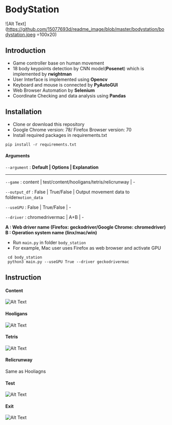 # BodyStation
![Alt Text](https://github.com/15077693d/readme_image/blob/master/bodystation/bodystation.jpeg =100x20)

## Introduction
- Game controller base on human movement
- 18 body keypoints detection by CNN model(**Posenet**) which is implemented by **rwightman**
- User Interface is implemented using **Opencv**
- Keyboard and mouse is connected by **PyAutoGUI**
- Web Browser Automation by **Selenium**
- Coordinate Checking and data analysis using **Pandas**

## Installation
- Clone or download this repository
- Google Chrome version: 78/ Firefox Browser version: 70
- Install required packages in requirements.txt

```
pip install -r requirements.txt
```
#### Arguments

 ``--argument`` : **Default | Options | Explanation**

------------
``--game`` : content | test/content/hooligans/tetris/relicrunway | -

``--output_df`` : False | True/False | Output movement data to folder``motion_data`` 

``--useGPU`` : False | True/False | -

``--driver`` : chromedrivermac |  A+B | -

 **A : Web driver name (Firefox: geckodriver/Google Chrome: chromedriver)
 B : Operation system name (linx/mac/win)**
- Run ```main.py``` in folder ```body_station```
- For example, Mac user uses Firefox as web browser and activate GPU

```
 cd body_station
 python3 main.py --useGPU True --driver geckodrivermac
```
## Instruction
#### Content
![Alt Text](https://github.com/15077693d/readme_image/blob/master/bodystation/content.gif)
#### Hooligans
![Alt Text](https://github.com/15077693d/readme_image/blob/master/bodystation/hooligans.gif)
#### Tetris
![Alt Text](https://github.com/15077693d/readme_image/blob/master/bodystation/tetris.gif)
#### Relicrunway
Same as Hooliagns
#### Test
![Alt Text](https://github.com/15077693d/readme_image/blob/master/bodystation/test.gif)
#### Exit
![Alt Text](https://github.com/15077693d/readme_image/blob/master/bodystation/quit.gif)

